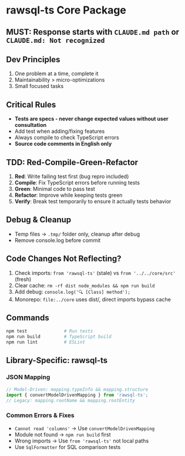 # rawsql-ts Core Package

## MUST: Response starts with `CLAUDE.md path` or `CLAUDE.md: Not recognized`

## Dev Principles
1. One problem at a time, complete it
2. Maintainability > micro-optimizations  
3. Small focused tasks

## Critical Rules
- **Tests are specs - never change expected values without user consultation**
- Add test when adding/fixing features
- Always compile to check TypeScript errors
- **Source code comments in English only**

## TDD: Red-Compile-Green-Refactor
1. **Red**: Write failing test first (bug repro included)
2. **Compile**: Fix TypeScript errors before running tests
3. **Green**: Minimal code to pass test
4. **Refactor**: Improve while keeping tests green
5. **Verify**: Break test temporarily to ensure it actually tests behavior

## Debug & Cleanup
- Temp files → `.tmp/` folder only, cleanup after debug
- Remove console.log before commit

## Code Changes Not Reflecting?
1. Check imports: `from 'rawsql-ts'` (stale) vs `from '../../core/src'` (fresh)
2. Clear cache: `rm -rf dist node_modules && npm run build`
3. Add debug: `console.log('🔍 [Class] method');`
4. Monorepo: `file:../core` uses dist/, direct imports bypass cache

## Commands
```bash
npm test              # Run tests  
npm run build         # TypeScript build
npm run lint          # ESLint
```

## Library-Specific: rawsql-ts

### JSON Mapping
```typescript
// Model-Driven: mapping.typeInfo && mapping.structure
import { convertModelDrivenMapping } from 'rawsql-ts';
// Legacy: mapping.rootName && mapping.rootEntity
```

### Common Errors & Fixes
- `Cannot read 'columns'` → Use `convertModelDrivenMapping`
- Module not found → `npm run build` first
- Wrong imports → Use `from 'rawsql-ts'` not local paths
- Use `SqlFormatter` for SQL comparison tests